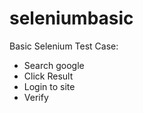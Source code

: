 # seleniumbasic

Basic Selenium Test Case: 
- Search google 
- Click Result 
- Login to site 
- Verify
